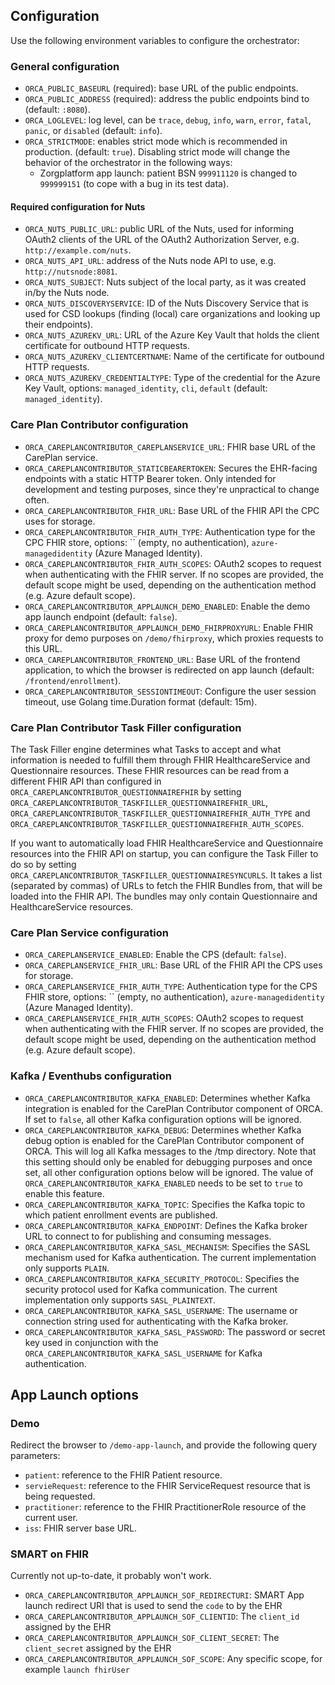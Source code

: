 ## Configuration
Use the following environment variables to configure the orchestrator:

### General configuration
- `ORCA_PUBLIC_BASEURL` (required): base URL of the public endpoints.
- `ORCA_PUBLIC_ADDRESS` (required): address the public endpoints bind to (default: `:8080`).
- `ORCA_LOGLEVEL`: log level, can be `trace`, `debug`, `info`, `warn`, `error`, `fatal`, `panic`, or `disabled` (default: `info`).
- `ORCA_STRICTMODE`: enables strict mode which is recommended in production. (default: `true`).
   Disabling strict mode will change the behavior of the orchestrator in the following ways:
   - Zorgplatform app launch: patient BSN `999911120` is changed to `999999151` (to cope with a bug in its test data).

#### Required configuration for Nuts
- `ORCA_NUTS_PUBLIC_URL`: public URL of the Nuts, used for informing OAuth2 clients of the URL of the OAuth2 Authorization Server, e.g. `http://example.com/nuts`.
- `ORCA_NUTS_API_URL`: address of the Nuts node API to use, e.g. `http://nutsnode:8081`.
- `ORCA_NUTS_SUBJECT`: Nuts subject of the local party, as it was created in/by the Nuts node.
- `ORCA_NUTS_DISCOVERYSERVICE`: ID of the Nuts Discovery Service that is used for CSD lookups (finding (local) care organizations and looking up their endpoints).
- `ORCA_NUTS_AZUREKV_URL`: URL of the Azure Key Vault that holds the client certificate for outbound HTTP requests.
- `ORCA_NUTS_AZUREKV_CLIENTCERTNAME`: Name of the certificate for outbound HTTP requests.
- `ORCA_NUTS_AZUREKV_CREDENTIALTYPE`: Type of the credential for the Azure Key Vault, options: `managed_identity`, `cli`, `default` (default: `managed_identity`).

### Care Plan Contributor configuration
- `ORCA_CAREPLANCONTRIBUTOR_CAREPLANSERVICE_URL`: FHIR base URL of the CarePlan service.
- `ORCA_CAREPLANCONTRIBUTOR_STATICBEARERTOKEN`: Secures the EHR-facing endpoints with a static HTTP Bearer token. Only intended for development and testing purposes, since they're unpractical to change often.
- `ORCA_CAREPLANCONTRIBUTOR_FHIR_URL`: Base URL of the FHIR API the CPC uses for storage.
- `ORCA_CAREPLANCONTRIBUTOR_FHIR_AUTH_TYPE`: Authentication type for the CPC FHIR store, options: `` (empty, no authentication), `azure-managedidentity` (Azure Managed Identity).
- `ORCA_CAREPLANCONTRIBUTOR_FHIR_AUTH_SCOPES`: OAuth2 scopes to request when authenticating with the FHIR server. If no scopes are provided, the default scope might be used, depending on the authentication method (e.g. Azure default scope).
- `ORCA_CAREPLANCONTRIBUTOR_APPLAUNCH_DEMO_ENABLED`: Enable the demo app launch endpoint (default: `false`).
- `ORCA_CAREPLANCONTRIBUTOR_APPLAUNCH_DEMO_FHIRPROXYURL`: Enable FHIR proxy for demo purposes on `/demo/fhirproxy`, which proxies requests to this URL.
- `ORCA_CAREPLANCONTRIBUTOR_FRONTEND_URL`: Base URL of the frontend application, to which the browser is redirected on app launch (default: `/frontend/enrollment`).
- `ORCA_CAREPLANCONTRIBUTOR_SESSIONTIMEOUT`: Configure the user session timeout, use Golang time.Duration format (default: 15m).

### Care Plan Contributor Task Filler configuration
The Task Filler engine determines what Tasks to accept and what information is needed to fulfill them through FHIR HealthcareService and Questionnaire resources.
These FHIR resources can be read from a different FHIR API than configured in `ORCA_CAREPLANCONTRIBUTOR_QUESTIONNAIREFHIR` by setting 
`ORCA_CAREPLANCONTRIBUTOR_TASKFILLER_QUESTIONNAIREFHIR_URL`, `ORCA_CAREPLANCONTRIBUTOR_TASKFILLER_QUESTIONNAIREFHIR_AUTH_TYPE` and `ORCA_CAREPLANCONTRIBUTOR_TASKFILLER_QUESTIONNAIREFHIR_AUTH_SCOPES`.

If you want to automatically load FHIR HealthcareService and Questionnaire resources into the FHIR API on startup,
you can configure the Task Filler to do so by setting `ORCA_CAREPLANCONTRIBUTOR_TASKFILLER_QUESTIONNAIRESYNCURLS`.
It takes a list (separated by commas) of URLs to fetch the FHIR Bundles from, that will be loaded into the FHIR API.
The bundles may only contain Questionnaire and HealthcareService resources.

### Care Plan Service configuration
- `ORCA_CAREPLANSERVICE_ENABLED`: Enable the CPS (default: `false`).
- `ORCA_CAREPLANSERVICE_FHIR_URL`: Base URL of the FHIR API the CPS uses for storage.
- `ORCA_CAREPLANSERVICE_FHIR_AUTH_TYPE`: Authentication type for the CPS FHIR store, options: `` (empty, no authentication), `azure-managedidentity` (Azure Managed Identity).
- `ORCA_CAREPLANSERVICE_FHIR_AUTH_SCOPES`: OAuth2 scopes to request when authenticating with the FHIR server. If no scopes are provided, the default scope might be used, depending on the authentication method (e.g. Azure default scope).

### Kafka / Eventhubs configuration

* `ORCA_CAREPLANCONTRIBUTOR_KAFKA_ENABLED`: Determines whether Kafka integration is enabled for the CarePlan Contributor component of ORCA. If set to `false`, all other Kafka configuration options will be ignored.
* `ORCA_CAREPLANCONTRIBUTOR_KAFKA_DEBUG`: Determines whether Kafka debug option is enabled for the CarePlan Contributor component of ORCA. This will log all Kafka messages to the /tmp directory. Note that this setting should only be enabled for debugging purposes and once set, all other configuration options below will be ignored. The value of `ORCA_CAREPLANCONTRIBUTOR_KAFKA_ENABLED` needs to be set to `true` to enable this feature.
* `ORCA_CAREPLANCONTRIBUTOR_KAFKA_TOPIC`: Specifies the Kafka topic to which patient enrollment events are published.
* `ORCA_CAREPLANCONTRIBUTOR_KAFKA_ENDPOINT`: Defines the Kafka broker URL to connect to for publishing and consuming messages.
* `ORCA_CAREPLANCONTRIBUTOR_KAFKA_SASL_MECHANISM`: Specifies the SASL mechanism used for Kafka authentication. The current implementation only supports `PLAIN`.
* `ORCA_CAREPLANCONTRIBUTOR_KAFKA_SECURITY_PROTOCOL`: Specifies the security protocol used for Kafka communication. The current implementation only supports `SASL_PLAINTEXT`.
* `ORCA_CAREPLANCONTRIBUTOR_KAFKA_SASL_USERNAME`: The username or connection string used for authenticating with the Kafka broker. 
* `ORCA_CAREPLANCONTRIBUTOR_KAFKA_SASL_PASSWORD`: The password or secret key used in conjunction with the `ORCA_CAREPLANCONTRIBUTOR_KAFKA_SASL_USERNAME` for Kafka authentication.

## App Launch options

### Demo

Redirect the browser to `/demo-app-launch`, and provide the following query parameters:

- `patient`: reference to the FHIR Patient resource.
- `servieRequest`: reference to the FHIR ServiceRequest resource that is being requested.
- `practitioner`: reference to the FHIR PractitionerRole resource of the current user.
- `iss`: FHIR server base URL.

### SMART on FHIR

Currently not up-to-date, it probably won't work.

- `ORCA_CAREPLANCONTRIBUTOR_APPLAUNCH_SOF_REDIRECTURI`: SMART App launch redirect URI that is used to send the `code` to by the EHR
- `ORCA_CAREPLANCONTRIBUTOR_APPLAUNCH_SOF_CLIENTID`:  The `client_id` assigned by the EHR
- `ORCA_CAREPLANCONTRIBUTOR_APPLAUNCH_SOF_CLIENT_SECRET`: The `client_secret` assigned by the EHR
- `ORCA_CAREPLANCONTRIBUTOR_APPLAUNCH_SOF_SCOPE`: Any specific scope, for example `launch fhirUser`